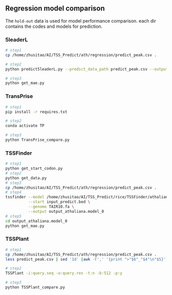 ## Regression model comparison
The `hold-out` data is used for model performance comparison. each dir contains the codes and models for prediction.

### 5leaderL

```bash
# step1
cp /home/zhusitao/AI/TSS_Predict/ath/regression/predict_peak.csv .

# step2
python predict5leaderL.py --predict_data_path predict_peak.csv --output predict_again.csv

# step3
python get_mae.py
```

### TransPrise

```bash
# step1
pip install -r requires.txt

# step2 
conda activate TP

# step3
python TransPrise_compare.py
```


### TSSFinder

```bash
# step1
python get_start_codon.py
# step2
python get_data.py
# step3
cp /home/zhusitao/AI/TSS_Predict/ath/regression/predict_peak.csv .
# step4
tssfinder --model /home/zhusitao/AI/TSS_Predict/rice/TSSFinder/athaliana/athaliana.0 \
          --start input_predict.bed \
          --genome TAIR10.fa \
          --output output_athaliana.model_0
# step5 
cd output_athaliana.model_0
python get_mae.py
```

### TSSPlant

```bash
# step1
cp /home/zhusitao/AI/TSS_Predict/ath/regression/predict_peak.csv .
less predict_peak.csv | sed '1d' |awk -F',' '{print ">"$6"_"$4"\n"$5}' > query.seq

# step2
TSSPlant -i:query.seq -o:query.res -t:n -b:512 -p:y 

# step3
python TSSPlant_compare.py
```
